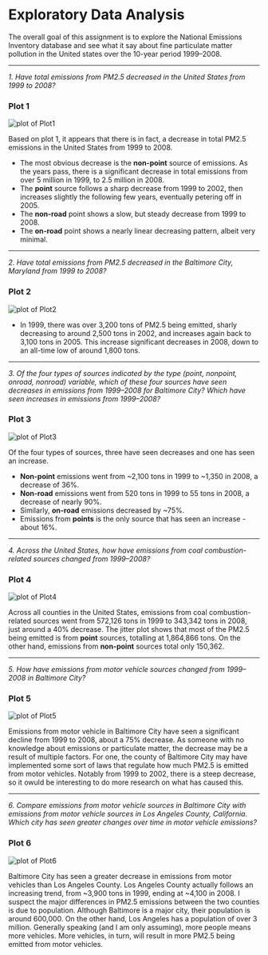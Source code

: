 # Exploratory Data Analysis
The overall goal of this assignment is to explore the National Emissions Inventory database and see what it say about fine particulate matter pollution in the United states over the 10-year period 1999–2008.

***
*1. Have total emissions from PM2.5 decreased in the United States from 1999 to 2008?*
### Plot 1      
![plot of Plot1](/images/plot1.png)

Based on plot 1, it appears that there is in fact, a decrease in total PM2.5 emissions in the United States from 1999 to 2008.
+ The most obvious decrease is the **non-point** source of emissions. As the years pass, there is a significant decrease in total emissions from over 5 million in 1999, to 2.5 million in 2008.
+ The **point** source follows a sharp decrease from 1999 to 2002, then increases slightly the following few years, eventually petering off in 2005.
+ The **non-road** point shows a slow, but steady decrease from 1999 to 2008.
+ The **on-road** point shows a nearly linear decreasing pattern, albeit very minimal.

___
*2. Have total emissions from PM2.5 decreased in the Baltimore City, Maryland from 1999 to 2008?* 
### Plot 2
![plot of Plot2](/images/plot2.png)

+ In 1999, there was over 3,200 tons of PM2.5 being emitted, sharly decreasing to around 2,500 tons in 2002, and increases again back to 3,100 tons in 2005. This increase significant decreases in 2008, down to an all-time low of around 1,800 tons.


___
*3. Of the four types of sources indicated by the type (point, nonpoint, onroad, nonroad) variable, which of these four sources have seen decreases in emissions from 1999–2008 for Baltimore City? Which have seen increases in emissions from 1999–2008?*
### Plot 3
![plot of Plot3](/images/plot3.png)

Of the four types of sources, three have seen decreases and one has seen an increase. 
+ **Non-point** emissions went from ~2,100 tons in 1999 to ~1,350 in 2008, a decrease of 36%.
+ **Non-road** emissions went from 520 tons in 1999 to 55 tons in 2008, a decrease of nearly 90%.
+ Similarly, **on-road** emissions decreased by ~75%.
+ Emissions from **points** is the only source that has seen an increase - about 16%.

___
*4. Across the United States, how have emissions from coal combustion-related sources changed from 1999–2008?*
### Plot 4
![plot of Plot4](/images/plot4.png)

Across all counties in the United States, emissions from coal combustion-related sources went from 572,126 tons in 1999 to 343,342 tons in 2008, just around a 40% decrease. The jitter plot shows that most of the PM2.5 being emitted is from **point** sources, totalling at 1,864,866 tons. On the other hand, emissions from **non-point** sources total only 150,362.

___
*5. How have emissions from motor vehicle sources changed from 1999–2008 in Baltimore City?*
### Plot 5
![plot of Plot5](/images/plot5.png)

Emissions from motor vehicle in Baltimore City have seen a significant decline from 1999 to 2008, about a 75% decrease. As someone with no knowledge about emissions or particulate matter, the decrease may be a result of multiple factors. For one, the county of Baltimore City may have implemented some sort of laws that regulate how much PM2.5 is emitted from motor vehicles. Notably from 1999 to 2002, there is a steep decrease, so it owuld be interesting to do more research on what has caused this. 

___
*6. Compare emissions from motor vehicle sources in Baltimore City with emissions from motor vehicle sources in Los Angeles County, California. Which city has seen greater changes over time in motor vehicle emissions?*
### Plot 6
![plot of Plot6](/images/plot6.png)

Baltimore City has seen a greater decrease in emissions from motor vehicles than Los Angeles County. Los Angeles County actually follows an increasing trend, from ~3,900 tons in 1999, ending at ~4,100 in 2008. I suspect the major differences in PM2.5 emissions between the two counties is due to population. Although Baltimore is a major city, their population is around 600,000. On the other hand, Los Angeles has a population of over 3 million. Generally speaking (and I am only assuming), more people means more vehicles. More vehicles, in turn, will result in more PM2.5 being emitted from motor vehicles.


